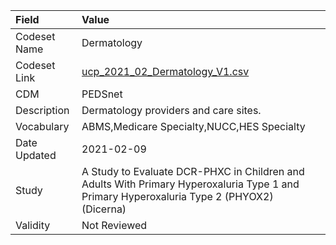 |Field        |Value                                                                                                                                     |
|:------------|:-----------------------------------------------------------------------------------------------------------------------------------------|
|Codeset Name |Dermatology                                                                                                                               |
|Codeset Link |[ucp_2021_02_Dermatology_V1.csv](https://github.com/PEDSnet/Variable-Dictionary/blob/main/visits/ucp_2021_02_Dermatology_V1.csv.csv)      |
|CDM          |PEDSnet                                                                                                                                   |
|Description  |Dermatology providers and care sites.                                                                                                     |
|Vocabulary   |ABMS,Medicare Specialty,NUCC,HES Specialty                                                                                                |
|Date Updated |2021-02-09                                                                                                                                |
|Study        |A Study to Evaluate DCR-PHXC in Children and Adults With Primary Hyperoxaluria Type 1 and Primary Hyperoxaluria Type 2 (PHYOX2) (Dicerna) |
|Validity     |Not Reviewed                                                                                                                              |
